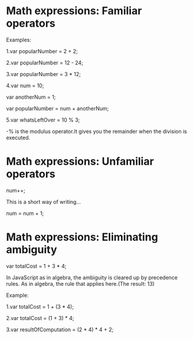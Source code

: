 # Math expressions: Familiar operators

Examples:

1.var popularNumber = 2 + 2;

2.var popularNumber = 12 - 24;

3.var popularNumber = 3 * 12;

4.var num = 10;

  var anotherNum = 1;

  var popularNumber = num + anotherNum;

5.var whatsLeftOver = 10 % 3;

-% is the modulus operator.It gives you the remainder when the division is executed.


# Math expressions: Unfamiliar operators

num++;

This is a short way of writing... 

num = num + 1;

# Math expressions: Eliminating ambiguity

var totalCost = 1 + 3 * 4;

In JavaScript as in algebra, the ambiguity is cleared up by precedence rules. As in
algebra, the rule that applies here.(The result: 13)

Example:

1.var totalCost = 1 + (3 * 4);

2.var totalCost = (1 + 3) * 4;

3.var resultOfComputation = (2 * 4) * 4 + 2;

# Concatenating text strings

alert("Thanks, " + userName + "!");

Using the plus operator, the code combines—concatenates—three elements into the
message: the string "Thanks, " plus the string represented by the variable userName plus the
string "!"

Note that the first string includes a space. Without it, the alert would read,
"Thanks,Susan!".

You can concatenate any combination of strings and variables, or all strings or all
variables.

Example:

Here it is, with three strings.

alert("Thanks, " + "Susan" + "!");

You can assign a concatenation to a variable.

var message = "Thanks, ";

var userName = "Susan";

var banger = "!";

var customMess = message + userName + banger;

alert(customMess);

# Prompts

A prompt box asks the user for some information and provides a response field for her
answer.

Prompt code is like alert code, with two differences.

1.In a prompt, you need a way to capture the user's response. That means you need to start
by declaring a variable, followed by an equal sign.

2.In a prompt, you can specify a second string. This is the default response that appears in
the field when the prompt displays. If the user leaves the default response as-is and just
clicks OK, the default response is assigned to the variable. It's up to you whether you
include a default response.

Example:

var question = "Your species?";

var defaultAnswer = "human";

var spec = prompt(question, defaultAnswer)




